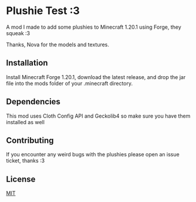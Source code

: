 # Plushie Test :3

A mod I made to add some plushies to Minecraft 1.20.1 using Forge, they squeak :3

Thanks, Nova for the models and textures.

## Installation

Install Minecraft Forge 1.20.1, download the latest release, and drop the jar file into the mods folder of your .minecraft directory.

## Dependencies

This mod uses Cloth Config API and Geckolib4 so make sure you have them installed as well

## Contributing

If you encounter any weird bugs with the plushies please open an issue ticket, thanks :3

## License

[MIT](https://choosealicense.com/licenses/mit/)

